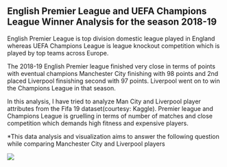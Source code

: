## English Premier League  and UEFA Champions League Winner Analysis for the season 2018-19

English Premier League is top division domestic league played in England whereas UEFA Champions League is league knockout competition which is played by top teams across Europe.

The 2018-19 English Premier league finished very close in terms of points with eventual champions Manchester City finishing with 98 points and 2nd placed Liverpool finsishing second with 97 points. Liverpool went on to win the Champions League in that season.

In this analysis, I have tried to analyze  Man City and Liverpool player attributes from the Fifa 19 dataset(courtesy: Kaggle). Premier league and Champions League is gruelling in terms of number of matches and close competition which demands high fitness and expensive players.

*This data analysis and visualization aims to answer the following question while comparing Manchester City and Liverpool players

![](https://www.premierleague.com/clubs/10/Liverpool/overview)